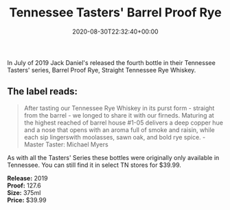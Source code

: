 ﻿---
layout: post
title: Tennessee Tasters' Barrel Proof Rye
date: '2020-08-30T22:32:40+00:00'
permalink: TennesseeTastersBarrelProofRye
image: 31/TennesseeTasters4-1.jpg
description: The Tennessee Tasters' Barrel Proof Rye Bottle
gallery:
  TennesseeTastersBarrelProofRye:
  - image_path: 31/TennesseeTasters4-1.jpg
    image-caption: The Tennessee Tasters' Barrel Proof Rye Bottle
    image-copyright: © CollectorOfJack.com
  - image_path: 31/TennesseeTasters4-2.jpg
    image-caption: The Tennessee Tasters' Barrel Proof Rye Bottle
    image-copyright: © CollectorOfJack.com
  - image_path: 31/TennesseeTasters4-3.jpg
    image-caption: The Tennessee Tasters' Barrel Proof Rye Bottle
    image-copyright: © CollectorOfJack.com
  - image_path: 31/TennesseeTasters4-4.jpg
    image-caption: The Tennessee Tasters' Barrel Proof Rye Bottle
    image-copyright: © CollectorOfJack.com
categories: [ Tasters Series, Tennessee Tasters, TN Tasters, Barrel Proof, Rye, Barrel Proof Rye ]
---
In July of 2019 Jack Daniel's released the fourth bottle in their Tennessee Tasters' series, Barrel Proof Rye, Straight Tennessee Rye Whiskey.

## The label reads:
> After tasting our Tennessee Rye Whiskey in its purst form - straight from the barrel - we longed to share it with our firneds. Maturing at the highest reached of barrel house #1-05 delivers a deep copper hue and a nose that opens with an aroma full of smoke and raisin, while each sip lingerswith moolasses, sawn oak, and bold rye spice. 
> \- Master Taster: Michael Myers
    
As with all the Tasters' Series these bottles were originally only available in Tennessee. You can still find it in select TN stores for $39.99.

**Release:** 2019  
**Proof:** 127.6  
**Size:** 375ml  
**Price:** $39.99  

